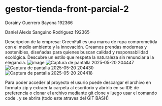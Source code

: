 # gestor-tienda-front-parcial-2
Dorainy Guerrero Bayona 192366

Daniel Alexis Sanguino Rodriguez 192365

Descripcion de la empresa: GreenFall es una marca de ropa comprometida con el medio ambiente y la innovación. 
                           Creamos prendas modernas y sostenibles, diseñadas para quienes buscan calidad y responsabilidad ecológica.
                           Descubre un estilo que respeta la naturaleza sin renunciar a la elegancia.
![image](https://github.com/user-attachments/assets/8ad6fcb4-b33e-48cc-aeb7-3621fa342798)
![Captura de pantalla 2025-05-20 204447](https://github.com/user-attachments/assets/4bf4dee0-88b0-46a8-a2c8-67cfa7374a53)
![Captura de pantalla 2025-05-20 204430](https://github.com/user-attachments/assets/6c6829c3-972f-4f4b-bbd6-fda255f6b30d)
![Captura de pantalla 2025-05-20 204418](https://github.com/user-attachments/assets/8974a0c7-9770-4d72-920d-defbbad1187b)

Para poder acceder al proyecto el usurio puede descargar el archivo en formato zip y extraer la carpeta al escritorio y abrirlo en su IDE de preferencia o clonar el archivo mediante git clone y luego usar el comando code . y se abrira (todo este atraves del GIT BASH)
